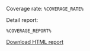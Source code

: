 Coverage rate: `%COVERAGE_RATE%`

Detail report:

```
%COVERAGE_REPORT%
```

[Download HTML report](%ARTIFACT_URL%)
